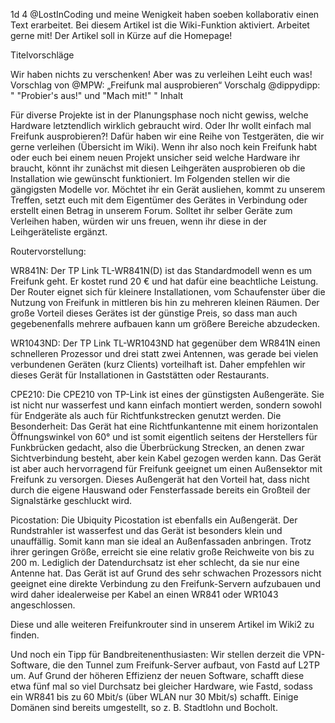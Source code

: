 1d 4 
@LostInCoding und meine Wenigkeit haben soeben kollaborativ einen Text erarbeitet. Bei diesem Artikel ist die Wiki-Funktion aktiviert. Arbeitet gerne mit! Der Artikel soll in Kürze auf die Homepage!

Titelvorschläge

Wir haben nichts zu verschenken! Aber was zu verleihen
Leiht euch was!
Vorschlag von @MPW: „Freifunk mal ausprobieren“
Vorschalg @dippydipp: " "Probier's aus!" und "Mach mit!" "
Inhalt

Für diverse Projekte ist in der Planungsphase noch nicht gewiss, welche Hardware letztendlich wirklich gebraucht wird. Oder Ihr wollt einfach mal Freifunk ausprobieren?!
Dafür haben wir eine Reihe von Testgeräten, die wir gerne verleihen (Übersicht im Wiki). Wenn ihr also noch kein Freifunk habt oder euch bei einem neuen Projekt unsicher seid welche Hardware ihr braucht, könnt ihr zunächst mit diesen Leihgeräten ausprobieren ob die Installation wie gewünscht funktioniert.
Im Folgenden stellen wir die gängigsten Modelle vor. Möchtet ihr ein Gerät ausliehen, kommt zu unserem Treffen, setzt euch mit dem Eigentümer des Gerätes in Verbindung oder erstellt einen Betrag in unserem Forum. Solltet ihr selber Geräte zum Verleihen haben, würden wir uns freuen, wenn ihr diese in der Leihgeräteliste ergänzt.

Routervorstellung:

WR841N: Der TP Link TL-WR841N(D) ist das Standardmodell wenn es um Freifunk geht. Er kostet rund 20 € und hat dafür eine beachtliche Leistung. Der Router eignet sich für kleinere Installationen, vom Schaufenster über die Nutzung von Freifunk in mittleren bis hin zu mehreren kleinen Räumen. Der große Vorteil dieses Gerätes ist der günstige Preis, so dass man auch gegebenenfalls mehrere aufbauen kann um größere Bereiche abzudecken.

WR1043ND: Der TP Link TL-WR1043ND hat gegenüber dem WR841N einen schnelleren Prozessor und drei statt zwei Antennen, was gerade bei vielen verbundenen Geräten (kurz Clients) vorteilhaft ist. Daher empfehlen wir dieses Gerät für Installationen in Gaststätten oder Restaurants.

CPE210: Die CPE210 von TP-Link ist eines der günstigsten Außengeräte. Sie ist nicht nur wasserfest und kann einfach montiert werden, sondern sowohl für Endgeräte als auch für Richtfunkstrecken genutzt werden. Die Besonderheit: Das Gerät hat eine Richtfunkantenne mit einem horizontalen Öffnungswinkel von 60° und ist somit eigentlich seitens der Herstellers für Funkbrücken gedacht, also die Überbrückung Strecken, an denen zwar Sichtverbindung besteht, aber kein Kabel gezogen werden kann. Das Gerät ist aber auch hervorragend für Freifunk geeignet um einen Außensektor mit Freifunk zu versorgen. Dieses Außengerät hat den Vorteil hat, dass nicht durch die eigene Hauswand oder Fensterfassade bereits ein Großteil der Signalstärke geschluckt wird.

Picostation: Die Ubiquity Picostation ist ebenfalls ein Außengerät. Der Rundstrahler ist wasserfest und das Gerät ist besonders klein und unauffällig. Somit kann man sie ideal an Außenfassaden anbringen. Trotz ihrer geringen Größe, erreicht sie eine relativ große Reichweite von bis zu 200 m. Lediglich der Datendurchsatz ist eher schlecht, da sie nur eine Antenne hat. Das Gerät ist auf Grund des sehr schwachen Prozessors nicht geeignet eine direkte Verbindung zu den Freifunk-Servern aufzubauen und wird daher idealerweise per Kabel an einen WR841 oder WR1043 angeschlossen.

Diese und alle weiteren Freifunkrouter sind in unserem Artikel im Wiki2 zu finden.

Und noch ein Tipp für Bandbreitenenthusiasten: Wir stellen derzeit die VPN-Software, die den Tunnel zum Freifunk-Server aufbaut, von Fastd auf L2TP um. Auf Grund der höheren Effizienz der neuen Software, schafft diese etwa fünf mal so viel Durchsatz bei gleicher Hardware, wie Fastd, sodass ein WR841 bis zu 60 Mbit/s (über WLAN nur 30 Mbit/s) schafft. Einige Domänen sind bereits umgestellt, so z. B. Stadtlohn und Bocholt.


